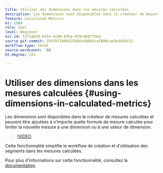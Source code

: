 ```yaml
---
title: Utiliser des dimensions dans les mesures calculées
description: Les dimensions sont disponibles dans le créateur de mesures calculées et peuvent être ajoutées à n’importe quelle formule de mesure calculée pour limiter la nouvelle mesure à une dimension ou à une valeur de dimension.
feature: Calculated Metrics
kt: 1904
role: User
level: Beginner
exl-id: f2f1a820-63fe-4c80-8fba-0f9c9687f56d
source-git-commit: 25435f340b525b80c68094caf800cae5b4859c52
workflow-type: tm+mt
source-wordcount: '88'
ht-degree: 22%

---
```


# Utiliser des dimensions dans les mesures calculées {#using-dimensions-in-calculated-metrics}

Les dimensions sont disponibles dans le créateur de mesures calculées et peuvent être ajoutées à n’importe quelle formule de mesure calculée pour limiter la nouvelle mesure à une dimension ou à une valeur de dimension.

>[!VIDEO](https://video.tv.adobe.com/v/37462/?quality=12&learn=on&captions=fre_fr)

Cette fonctionnalité simplifie le workflow de création et d’utilisation des segments dans les mesures calculées.

Pour plus dʼinformations sur cette fonctionnalité, consultez la [documentation](https://experienceleague.adobe.com/docs/analytics/components/calculated-metrics/calcmetric-workflow/cm-build-metrics.html?lang=fr).
